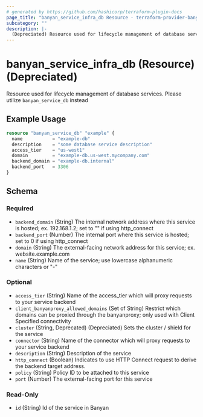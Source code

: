 ```yaml
---
# generated by https://github.com/hashicorp/terraform-plugin-docs
page_title: "banyan_service_infra_db Resource - terraform-provider-banyan"
subcategory: ""
description: |-
  (Depreciated) Resource used for lifecycle management of database services. Please utilize banyan_service_db instead
---
```


# banyan_service_infra_db (Resource) (Depreciated)

Resource used for lifecycle management of database services. Please utilize `banyan_service_db` instead

## Example Usage

```terraform
resource "banyan_service_db" "example" {
  name           = "example-db"
  description    = "some database service description"
  access_tier    = "us-west1"
  domain         = "example-db.us-west.mycompany.com"
  backend_domain = "example-db.internal"
  backend_port   = 3306
}
```

<!-- schema generated by tfplugindocs -->
## Schema

### Required

- `backend_domain` (String) The internal network address where this service is hosted; ex. 192.168.1.2; set to "" if using http_connect
- `backend_port` (Number) The internal port where this service is hosted; set to 0 if using http_connect
- `domain` (String) The external-facing network address for this service; ex. website.example.com
- `name` (String) Name of the service; use lowercase alphanumeric characters or "-"

### Optional

- `access_tier` (String) Name of the access_tier which will proxy requests to your service backend
- `client_banyanproxy_allowed_domains` (Set of String) Restrict which domains can be proxied through the banyanproxy; only used with Client Specified connectivity
- `cluster` (String, Deprecated) (Depreciated) Sets the cluster / shield for the service
- `connector` (String) Name of the connector which will proxy requests to your service backend
- `description` (String) Description of the service
- `http_connect` (Boolean) Indicates to use HTTP Connect request to derive the backend target address.
- `policy` (String) Policy ID to be attached to this service
- `port` (Number) The external-facing port for this service

### Read-Only

- `id` (String) Id of the service in Banyan


